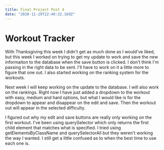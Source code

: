 ```yaml
---
title: Final Project Post 4
date: "2020-11-29T22:40:32.169Z"
---
```


<h1>Workout Tracker</h1>

With Thanksgiving this week I didn't get as much done as I would've liked, but this week I worked on trying to get my update to work and save the new informaiton to the database when the save button is clicked. I don't think I'm passing in the right data to be sent. I'll have to work on it a little more to figure that one out. I also started working on the ranking system for the workouts. 

Next week I will keep working on the update to the database. I will also work on the rankings. Right now I have just added a dropdown to the workout with easy, medium and hard options, but what I would like is for the dropdown to appear and disappear on the edit and save. Then the workout out will appear in the selected difficulty. 

I figured out why my edit and save buttons are really only working on the first workout. I've been using querySelector which only returns the first child element that matches what is specified. I tried using getElementsByClassName and querySelectorAll but they weren't working the way I wanted. I still get a little confused as to when the best time to use each one is.

